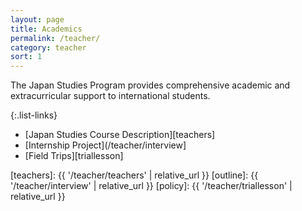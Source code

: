 ```yaml
---
layout: page
title: Academics
permalink: /teacher/
category: teacher
sort: 1
---
```


The Japan Studies Program provides comprehensive academic and extracurricular support to international students. 

{:.list-links}
*   [Japan Studies Course Description][teachers]
*   [Internship Project](/teacher/interview]
*   [Field Trips][triallesson]


[teachers]: {{ '/teacher/teachers' | relative_url }}
[outline]: {{ '/teacher/interview' | relative_url }}
[policy]: {{ '/teacher/triallesson' | relative_url }}
